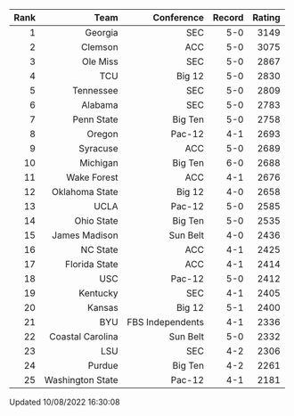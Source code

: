 | Rank  | Team                 | Conference           | Record   | Rating |
| ---:  | ---:                 | ---:                 | ---:     | ---:   |
| 1     | Georgia              | SEC                  | 5-0      | 3149   |
| 2     | Clemson              | ACC                  | 5-0      | 3075   |
| 3     | Ole Miss             | SEC                  | 5-0      | 2867   |
| 4     | TCU                  | Big 12               | 5-0      | 2830   |
| 5     | Tennessee            | SEC                  | 5-0      | 2809   |
| 6     | Alabama              | SEC                  | 5-0      | 2783   |
| 7     | Penn State           | Big Ten              | 5-0      | 2758   |
| 8     | Oregon               | Pac-12               | 4-1      | 2693   |
| 9     | Syracuse             | ACC                  | 5-0      | 2689   |
| 10    | Michigan             | Big Ten              | 6-0      | 2688   |
| 11    | Wake Forest          | ACC                  | 4-1      | 2676   |
| 12    | Oklahoma State       | Big 12               | 4-0      | 2658   |
| 13    | UCLA                 | Pac-12               | 5-0      | 2585   |
| 14    | Ohio State           | Big Ten              | 5-0      | 2535   |
| 15    | James Madison        | Sun Belt             | 4-0      | 2436   |
| 16    | NC State             | ACC                  | 4-1      | 2425   |
| 17    | Florida State        | ACC                  | 4-1      | 2414   |
| 18    | USC                  | Pac-12               | 5-0      | 2412   |
| 19    | Kentucky             | SEC                  | 4-1      | 2405   |
| 20    | Kansas               | Big 12               | 5-1      | 2400   |
| 21    | BYU                  | FBS Independents     | 4-1      | 2336   |
| 22    | Coastal Carolina     | Sun Belt             | 5-0      | 2332   |
| 23    | LSU                  | SEC                  | 4-2      | 2306   |
| 24    | Purdue               | Big Ten              | 4-2      | 2261   |
| 25    | Washington State     | Pac-12               | 4-1      | 2181   |

Updated 10/08/2022 16:30:08

